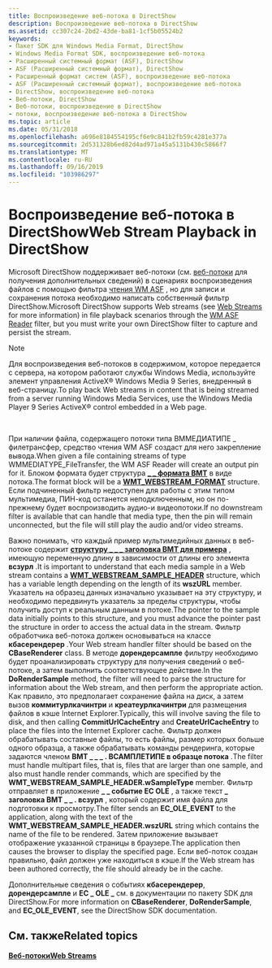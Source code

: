 ```yaml
---
title: Воспроизведение веб-потока в DirectShow
description: Воспроизведение веб-потока в DirectShow
ms.assetid: cc307c24-2bd2-43de-ba81-1cf5b05524b2
keywords:
- Пакет SDK для Windows Media Format, DirectShow
- Windows Media Format SDK, воспроизведение веб-потока
- Расширенный системный формат (ASF), DirectShow
- ASF (Расширенный системный формат), DirectShow
- Расширенный формат систем (ASF), воспроизведение веб-потока
- ASF (Расширенный системный формат), воспроизведение веб-потока
- DirectShow, воспроизведение веб-потока
- Веб-потоки, DirectShow
- Веб-потоки, воспроизведение в DirectShow
- потоки, воспроизведение веб-потока в DirectShow
ms.topic: article
ms.date: 05/31/2018
ms.openlocfilehash: a696e8184554195cf6e9c841b2fb59c4281e377a
ms.sourcegitcommit: 2d531328b6ed82d4ad971a45a5131b430c5866f7
ms.translationtype: MT
ms.contentlocale: ru-RU
ms.lasthandoff: 09/16/2019
ms.locfileid: "103986297"
---
```

# <a name="web-stream-playback-in-directshow"></a><span data-ttu-id="89d4b-113">Воспроизведение веб-потока в DirectShow</span><span class="sxs-lookup"><span data-stu-id="89d4b-113">Web Stream Playback in DirectShow</span></span>

<span data-ttu-id="89d4b-114">Microsoft DirectShow поддерживает веб-потоки (см. [веб-потоки](web-streams.md) для получения дополнительных сведений) в сценариях воспроизведения файлов с помощью фильтра [чтения WM ASF](wm-asf-reader-filter.md) , но для записи и сохранения потока необходимо написать собственный фильтр DirectShow.</span><span class="sxs-lookup"><span data-stu-id="89d4b-114">Microsoft DirectShow supports Web streams (see [Web Streams](web-streams.md) for more information) in file playback scenarios through the [WM ASF Reader](wm-asf-reader-filter.md) filter, but you must write your own DirectShow filter to capture and persist the stream.</span></span>

> [!Note]  
> <span data-ttu-id="89d4b-115">Для воспроизведения веб-потоков в содержимом, которое передается с сервера, на котором работают службы Windows Media, используйте элемент управления ActiveX® Windows Media 9 Series, внедренный в веб-страницу.</span><span class="sxs-lookup"><span data-stu-id="89d4b-115">To play back Web streams in content that is being streamed from a server running Windows Media Services, use the Windows Media Player 9 Series ActiveX® control embedded in a Web page.</span></span>

 

<span data-ttu-id="89d4b-116">При наличии файла, содержащего потоки типа ВММЕДИАТИПЕ \_ филетрансфер, средство чтения WM ASF создаст для него закрепление вывода.</span><span class="sxs-lookup"><span data-stu-id="89d4b-116">When given a file containing streams of type WMMEDIATYPE\_FileTransfer, the WM ASF Reader will create an output pin for it.</span></span> <span data-ttu-id="89d4b-117">Блоком формата будет структура [**\_ \_ формата ВМТ**](/previous-versions/windows/desktop/api/Wmsdkidl/ns-wmsdkidl-wmt_webstream_format) в виде потока.</span><span class="sxs-lookup"><span data-stu-id="89d4b-117">The format block will be a [**WMT\_WEBSTREAM\_FORMAT**](/previous-versions/windows/desktop/api/Wmsdkidl/ns-wmsdkidl-wmt_webstream_format) structure.</span></span> <span data-ttu-id="89d4b-118">Если подчиненный фильтр недоступен для работы с этим типом мультимедиа, ПИН-код останется неподключенным, но он по-прежнему будет воспроизводить аудио-и видеопотоки.</span><span class="sxs-lookup"><span data-stu-id="89d4b-118">If no downstream filter is available that can handle that media type, then the pin will remain unconnected, but the file will still play the audio and/or video streams.</span></span>

<span data-ttu-id="89d4b-119">Важно понимать, что каждый пример мультимедийных данных в веб-потоке содержит [**структуру \_ \_ \_ заголовка ВМТ для примера**](/previous-versions/windows/desktop/api/Wmsdkidl/ns-wmsdkidl-wmt_webstream_sample_header) , имеющую переменную длину в зависимости от длины его элемента **всзурл** .</span><span class="sxs-lookup"><span data-stu-id="89d4b-119">It is important to understand that each media sample in a Web stream contains a [**WMT\_WEBSTREAM\_SAMPLE\_HEADER**](/previous-versions/windows/desktop/api/Wmsdkidl/ns-wmsdkidl-wmt_webstream_sample_header) structure, which has a variable length depending on the length of its **wszURL** member.</span></span> <span data-ttu-id="89d4b-120">Указатель на образец данных изначально указывает на эту структуру, и необходимо передвинуть указатель за пределы структуры, чтобы получить доступ к реальным данным в потоке.</span><span class="sxs-lookup"><span data-stu-id="89d4b-120">The pointer to the sample data initially points to this structure, and you must advance the pointer past the structure in order to access the actual data in the stream.</span></span> <span data-ttu-id="89d4b-121">Фильтр обработчика веб-потока должен основываться на классе **кбасерендерер** .</span><span class="sxs-lookup"><span data-stu-id="89d4b-121">Your Web stream handler filter should be based on the **CBaseRenderer** class.</span></span> <span data-ttu-id="89d4b-122">В методе **дорендерсампле** фильтру необходимо будет проанализировать структуру для получения сведений о веб-потоке, а затем выполнить соответствующее действие.</span><span class="sxs-lookup"><span data-stu-id="89d4b-122">In the **DoRenderSample** method, the filter will need to parse the structure for information about the Web stream, and then perform the appropriate action.</span></span> <span data-ttu-id="89d4b-123">Как правило, это предполагает сохранение файла на диск, а затем вызов **коммитурлкачинтри** и **креатеурлкачинтри** для размещения файлов в кэше Internet Explorer.</span><span class="sxs-lookup"><span data-stu-id="89d4b-123">Typically, this will involve saving the file to disk, and then calling **CommitUrlCacheEntry** and **CreateUrlCacheEntry** to place the files into the Internet Explorer cache.</span></span> <span data-ttu-id="89d4b-124">Фильтр должен обрабатывать составные файлы, то есть файлы, размер которых больше одного образца, а также обрабатывать команды рендеринга, которые задаются членом **ВМТ \_ \_ \_ . ВСАМПЛЕТИПЕ в образце потока** .</span><span class="sxs-lookup"><span data-stu-id="89d4b-124">The filter must handle multipart files, that is, files that are larger than one sample, and also must handle render commands, which are specified by the **WMT\_WEBSTREAM\_SAMPLE\_HEADER.wSampleType** member.</span></span> <span data-ttu-id="89d4b-125">Фильтр отправляет в приложение **\_ \_ событие EC OLE** , а также текст **\_ заголовка ВМТ \_ \_ . всзурл** , который содержит имя файла для подготовки к просмотру.</span><span class="sxs-lookup"><span data-stu-id="89d4b-125">The filter sends an **EC\_OLE\_EVENT** to the application, along with the text of the **WMT\_WEBSTREAM\_SAMPLE\_HEADER.wszURL** string which contains the name of the file to be rendered.</span></span> <span data-ttu-id="89d4b-126">Затем приложение вызывает отображение указанной страницы в браузере.</span><span class="sxs-lookup"><span data-stu-id="89d4b-126">The application then causes the browser to display the specified page.</span></span> <span data-ttu-id="89d4b-127">Если веб-поток создан правильно, файл должен уже находиться в кэше.</span><span class="sxs-lookup"><span data-stu-id="89d4b-127">If the Web stream has been authored correctly, the file should already be in the cache.</span></span>

<span data-ttu-id="89d4b-128">Дополнительные сведения о событиях **кбасерендерер**, **дорендерсампле** и **EC \_ OLE \_** см. в документации по пакету SDK для DirectShow.</span><span class="sxs-lookup"><span data-stu-id="89d4b-128">For more information on **CBaseRenderer**, **DoRenderSample**, and **EC\_OLE\_EVENT**, see the DirectShow SDK documentation.</span></span>

## <a name="related-topics"></a><span data-ttu-id="89d4b-129">См. также</span><span class="sxs-lookup"><span data-stu-id="89d4b-129">Related topics</span></span>

<dl> <dt>

[<span data-ttu-id="89d4b-130">**Веб-потоки**</span><span class="sxs-lookup"><span data-stu-id="89d4b-130">**Web Streams**</span></span>](web-streams.md)
</dt> </dl>

 

 





